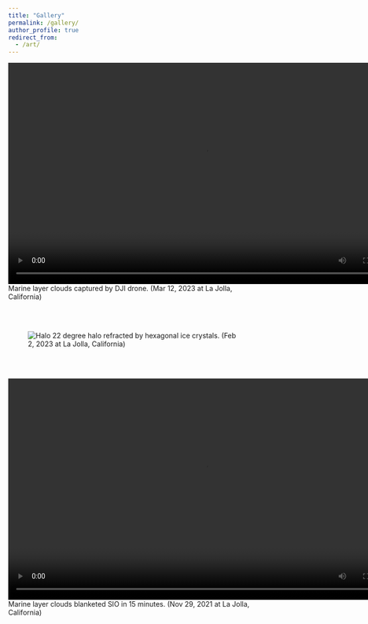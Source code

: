 ```yaml
---
title: "Gallery"
permalink: /gallery/
author_profile: true
redirect_from:
  - /art/
---
```



<video width="800" height="450" controls>
  <source src="https://pczhang.com/files/CrossingClouds.mp4" type="video/mp4">
  您的浏览器不支持 HTML5 video 标签。
</video>
Marine layer clouds captured by DJI drone. (Mar 12, 2023 at La Jolla, California)


<br/><br/>

<figure>
    <img src="https://pczhang.com/images/halo.jpg"
         alt="Halo">
    22 degree halo refracted by hexagonal ice crystals. (Feb 2, 2023 at La Jolla, California)
</figure>


<br/><br/>

<video width="800" height="450" controls>
  <source src="https://pczhang.com/files/marine_layer.mp4" type="video/mp4">
  您的浏览器不支持 HTML5 video 标签。
</video>
Marine layer clouds blanketed SIO in 15 minutes. (Nov 29, 2021 at La Jolla, California)